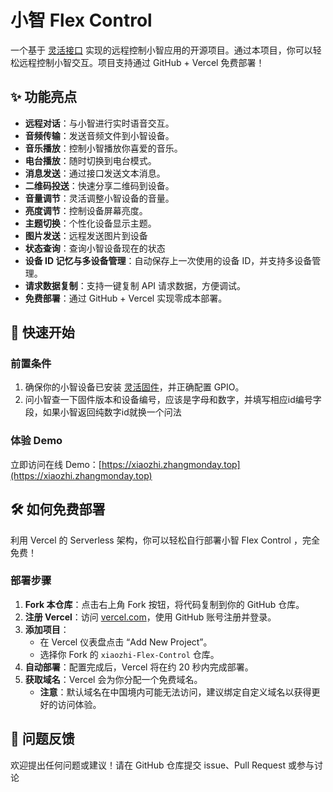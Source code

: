 # 小智 Flex Control

一个基于 [灵活接口](https://nodelua.com/home_iot/docs/#/guide/socket) 实现的远程控制小智应用的开源项目。通过本项目，你可以轻松远程控制小智交互。项目支持通过 GitHub + Vercel 免费部署！

## ✨ 功能亮点

- **远程对话**：与小智进行实时语音交互。
- **音频传输**：发送音频文件到小智设备。
- **音乐播放**：控制小智播放你喜爱的音乐。
- **电台播放**：随时切换到电台模式。
- **消息发送**：通过接口发送文本消息。
- **二维码投送**：快速分享二维码到设备。
- **音量调节**：灵活调整小智设备的音量。
- **亮度调节**：控制设备屏幕亮度。
- **主题切换**：个性化设备显示主题。
- **图片发送**：远程发送图片到设备
- **状态查询**：查询小智设备现在的状态
- **设备 ID 记忆与多设备管理**：自动保存上一次使用的设备 ID，并支持多设备管理。
- **请求数据复制**：支持一键复制 API 请求数据，方便调试。
- **免费部署**：通过 GitHub + Vercel 实现零成本部署。

## 🚀 快速开始

### 前置条件
1. 确保你的小智设备已安装 [灵活固件](https://nodelua.com/home_iot/)，并正确配置 GPIO。
2. 问小智查一下固件版本和设备编号，应该是字母和数字，并填写相应id编号字段，如果小智返回纯数字id就换一个问法

### 体验 Demo
立即访问在线 Demo：[https://xiaozhi.zhangmonday.top](https://xiaozhi.zhangmonday.top)

## 🛠️ 如何免费部署

利用 Vercel 的 Serverless 架构，你可以轻松自行部署小智 Flex Control ，完全免费！

### 部署步骤
1. **Fork 本仓库**：点击右上角 Fork 按钮，将代码复制到你的 GitHub 仓库。
2. **注册 Vercel**：访问 [vercel.com](https://vercel.com)，使用 GitHub 账号注册并登录。
3. **添加项目**：
   - 在 Vercel 仪表盘点击 “Add New Project”。
   - 选择你 Fork 的 `xiaozhi-Flex-Control` 仓库。
4. **自动部署**：配置完成后，Vercel 将在约 20 秒内完成部署。
5. **获取域名**：Vercel 会为你分配一个免费域名。
   - **注意**：默认域名在中国境内可能无法访问，建议绑定自定义域名以获得更好的访问体验。

## 🐛 问题反馈

欢迎提出任何问题或建议！请在 GitHub 仓库提交 issue、Pull Request 或参与讨论
